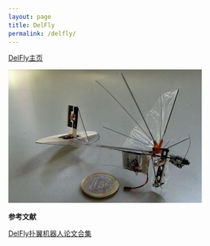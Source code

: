 ```yaml
---
layout: page
title: DelFly
permalink: /delfly/
---
```


[DelFly主页](http://www.delfly.nl/home/)

![DeFly Micro](/images/DeFly_Micro.jpg)

**参考文献**

[DelFly扑翼机器人论文合集](https://pan.baidu.com/s/1uakPfuWY12g03PpR6EcGkA)